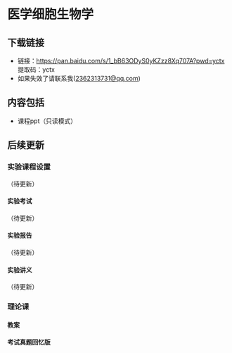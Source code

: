 # 医学细胞生物学

## 下载链接

- 链接：https://pan.baidu.com/s/1_bB63ODyS0yKZzz8Xq707A?pwd=yctx 
  提取码：yctx 
- 如果失效了请联系我(2362313731@qq.com)

## 内容包括

- 课程ppt（只读模式）

## 后续更新

### 实验课程设置

（待更新）

#### 实验考试

（待更新）

#### 实验报告

（待更新）

#### 实验讲义

（待更新）

### 理论课

#### 教案

#### 考试真题回忆版